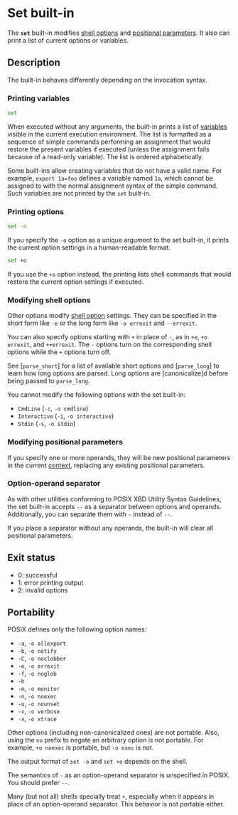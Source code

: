 # Set built-in

The **`set`** built-in modifies [shell options](yash_env::option) and
[positional parameters](yash_env::variable). It also can print a list of
current options or variables.

## Description

The built-in behaves differently depending on the invocation syntax.

### Printing variables

```sh
set
```

When executed without any arguments, the built-in prints a list of
[variables](yash_env::variable) visible in the current execution
environment. The list is formatted as a sequence of simple commands
performing an assignment that would restore the present variables if
executed (unless the assignment fails because of a read-only variable).
The list is ordered alphabetically.

Some built-ins allow creating variables that do not have a valid name. For
example, `export 1a=foo` defines a variable named `1a`, which cannot be
assigned to with the normal assignment syntax of the simple command.
Such variables are not printed by the `set` built-in.

### Printing options

```sh
set -o
```

If you specify the `-o` option as a unique argument to the set built-in, it
prints the current option settings in a human-readable format.

```sh
set +o
```

If you use the `+o` option instead, the printing lists shell commands that
would restore the current option settings if executed.

### Modifying shell options

Other options modify [shell option](yash_env::option::Option) settings. They
can be specified in the short form like `-e` or the long form like `-o
errexit` and `--errexit`.

You can also specify options starting with `+` in place of `-`, as in `+e`,
`+o errexit`, and `++errexit`. The `-` options turn on the corresponding
shell options while the `+` options turn off.

See [`parse_short`] for a list of available short options and [`parse_long`]
to learn how long options are parsed.
Long options are [canonicalize]d before being passed to `parse_long`.

You cannot modify the following options with the set built-in:

- `CmdLine` (`-c`, `-o cmdline`)
- `Interactive` (`-i`, `-o interactive`)
- `Stdin` (`-s`, `-o stdin`)

### Modifying positional parameters

If you specify one or more operands, they will be new positional parameters
in the current [context](yash_env::variable), replacing any existing
positional parameters.

### Option-operand separator

As with other utilities conforming to POSIX XBD Utility Syntax Guidelines,
the set built-in accepts `--` as a separator between options and operands.
Additionally, you can separate them with `-` instead of `--`.

If you place a separator without any operands, the built-in will clear all
positional parameters.

## Exit status

- 0: successful
- 1: error printing output
- 2: invalid options

## Portability

POSIX defines only the following option names:

- `-a`, `-o allexport`
- `-b`, `-o notify`
- `-C`, `-o noclobber`
- `-e`, `-o errexit`
- `-f`, `-o noglob`
- `-h`
- `-m`, `-o monitor`
- `-n`, `-o noexec`
- `-u`, `-o nounset`
- `-v`, `-o verbose`
- `-x`, `-o xtrace`

Other options (including non-canonicalized ones) are not portable. Also,
using the `no` prefix to negate an arbitrary option is not portable. For
example, `+o noexec` is portable, but `-o exec` is not.

The output format of `set -o` and `set +o` depends on the shell.

The semantics of `-` as an option-operand separator is unspecified in POSIX.
You should prefer `--`.

Many (but not all) shells specially treat `+`, especially when it appears in
place of an option-operand separator. This behavior is not portable either.
